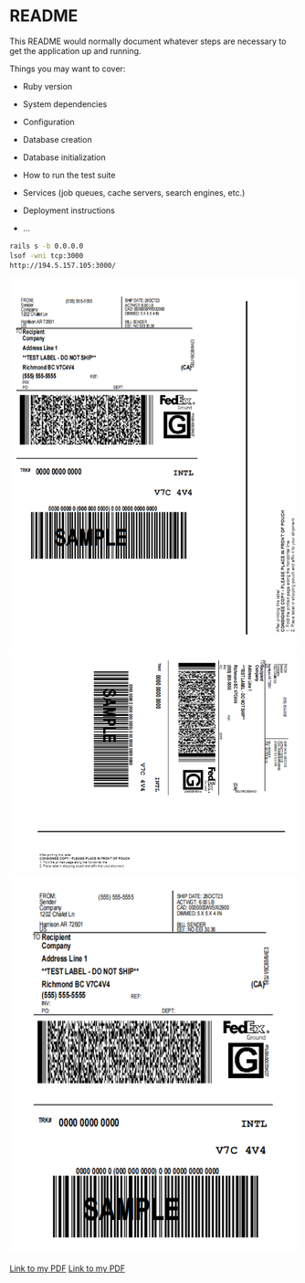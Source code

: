 # README

This README would normally document whatever steps are necessary to get the
application up and running.

Things you may want to cover:

* Ruby version

* System dependencies

* Configuration

* Database creation

* Database initialization

* How to run the test suite

* Services (job queues, cache servers, search engines, etc.)

* Deployment instructions

* ...

```bash
rails s -b 0.0.0.0
lsof -wni tcp:3000
http://194.5.157.105:3000/
```

![My Image](https://github.com/otkach4rest/FedEx-Label/blob/main/Screenshot_1.png)  
![My Image](https://github.com/otkach4rest/FedEx-Label/blob/main/Screenshot_2.png)  
![My Image](https://github.com/otkach4rest/FedEx-Label/blob/main/Screenshot_3.png)  


[Link to my PDF](https://github.com/otkach4rest/FedEx-Label/blob/main/PAPER_4X6.pdf)
[Link to my PDF](https://github.com/otkach4rest/FedEx-Label/blob/main/PAPER_4X8.pdf)